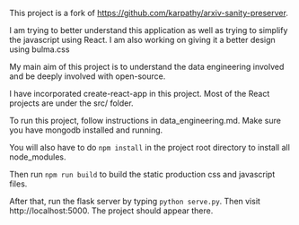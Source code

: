 This project is a fork of https://github.com/karpathy/arxiv-sanity-preserver.

I am trying to better understand this application as well as trying to simplify the javascript using React. I am also working on giving it a better design using bulma.css

My main aim of this project is to understand the data engineering involved and be deeply involved with open-source.

I have incorporated create-react-app in this project. Most of the React projects are under the src/ folder.

To run this project, follow instructions in data_engineering.md. Make sure you have mongodb installed and running.

You will also have to do `npm install` in the project root directory to install all node_modules.

Then run `npm run build` to build the static production css and javascript files.

 After that, run the flask server by typing `python serve.py`. Then visit http://localhost:5000. The project should appear there.


